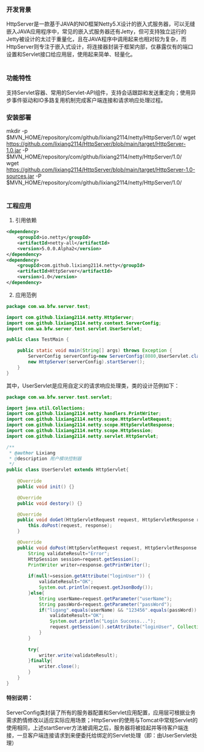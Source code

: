 ### 开发背景  
HttpServer是一款基于JAVA的NIO框架Netty5.X设计的嵌入式服务器，可以无缝嵌入JAVA应用程序中，常见的嵌入式服务器还有Jetty，但可支持独立运行的Jetty被设计的太过于重量化，且在JAVA程序中调用起来也相对较为复杂，而HttpServer则专注于嵌入式设计，将连接器封装于框架内部，仅暴露仅有的端口设置和Servlet接口给应用层，使用起来简单、轻量化。  
​      
      

### 功能特性  
支持Servlet容器、常用的Servlet-API组件，支持会话跟踪和发送重定向；使用异步事件驱动和IO多路复用机制完成客户端连接和请求响应处理过程。  
        
      
### 安装部署  
mkdir -p $MVN_HOME/repository/com/github/lixiang2114/netty/HttpServer/1.0/
wget https://github.com/lixiang2114/HttpServer/blob/main/target/HttpServer-1.0.jar -P $MVN_HOME/repository/com/github/lixiang2114/netty/HttpServer/1.0/   
wget https://github.com/lixiang2114/HttpServer/blob/main/target/HttpServer-1.0-sources.jar -P $MVN_HOME/repository/com/github/lixiang2114/netty/HttpServer/1.0/   
​      
### 工程应用  
1. 引用依赖  
```Xml
<dependency>
    <groupId>io.netty</groupId>
    <artifactId>netty-all</artifactId>
    <version>5.0.0.Alpha2</version>
</dependency>
<dependency>
    <groupId>com.github.lixiang2114.netty</groupId>
    <artifactId>HttpServer</artifactId>
    <version>1.0</version>
</dependency>
```
2. 应用范例  
```JAVA
package com.wa.bfw.server.test;

import com.github.lixiang2114.netty.HttpServer;
import com.github.lixiang2114.netty.context.ServerConfig;
import com.wa.bfw.server.test.servlet.UserServlet;

public class TestMain {

	public static void main(String[] args) throws Exception {
		ServerConfig serverConfig=new ServerConfig(8080,UserServlet.class);
		new HttpServer(serverConfig).startServer();
	}
}
```
其中，UserServlet是应用自定义的请求响应处理类，类的设计范例如下：  
```JAVA
package com.wa.bfw.server.test.servlet;

import java.util.Collections;
import com.github.lixiang2114.netty.handlers.PrintWriter;
import com.github.lixiang2114.netty.scope.HttpServletRequest;
import com.github.lixiang2114.netty.scope.HttpServletResponse;
import com.github.lixiang2114.netty.scope.HttpSession;
import com.github.lixiang2114.netty.servlet.HttpServlet;

/**
 * @author Lixiang
 * @description 用户模块控制器
 */
public class UserServlet extends HttpServlet{
	
	@Override
	public void init() {}

	@Override
	public void destory() {}

	@Override
	public void doGet(HttpServletRequest request, HttpServletResponse response) {
		this.doPost(request, response);
	}

	@Override
	public void doPost(HttpServletRequest request, HttpServletResponse response) {
		String validateResult="Error";
		HttpSession session=request.getSession();
		PrintWriter writer=response.getPrintWriter();
		
		if(null!=session.getAttribute("loginUser")) {
			validateResult="OK";
			System.out.println(request.getJsonBody());
		}else{
			String userName=request.getParameter("userName");
			String passWord=request.getParameter("passWord");
			if("ligang".equals(userName) && "123456".equals(passWord)) {
				validateResult="OK";
				System.out.println("Login Success...");
				request.getSession().setAttribute("loginUser", Collections.singletonMap("ligang", "123456"));
			}
		}
		
		try{
			writer.write(validateResult);
		}finally{
			writer.close();
		}
	}
}

```
#### 特别说明：  
ServerConfig类封装了所有的服务器配置和Servlet应用配置，应用层可根据业务需求酌情修改以适应实际应用场景；HttpServer的使用与Tomcat中常规Servlet的使用相同，上述startServer方法被调用之后，服务器将被挂起并等待客户端连接，一旦客户端连接请求到来便委托给绑定的Servlet处理（即：由UserServlet处理）